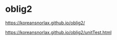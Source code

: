 # oblig2


https://koreansnorlax.github.io/oblig2/


https://koreansnorlax.github.io/oblig2/unitTest.html
